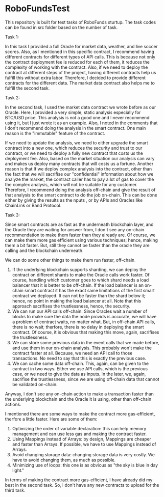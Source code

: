 # RoboFundsTest
This repository is built for test tasks of RoboFunds sturtup. The task codes can be found in src folder based on the number of task. 

Task 1: 

In this task I provided a full Oracle for market data, weather, and live soccer scores. Also, as I mentioned in this specific contract, I recommend having different contracts for different types of API calls. This is because not only the contract deployment fee is reduced for each of them, it reduces the complexity of working with the contract. Also, if we need to deploy the contract at different steps of the project, having different contracts help us fulfill this without extra labor. 
Therefore, I decided to provide different contracts for the different data. The market data contract also helps me to fulfill the second task. 



Task 2: 

In the second task, I used the market data contract we wrote before as our Oracle. Here, I provided a very simple, static analysis especially for BTC/USD price. This analysis is not a good one and I never recommend using it, but I just wrote it as an example. Also, I noted in the comments that I don't recommend doing the analysis in the smart contract. One main reason is the "immutable" feature of the contract. 

If we need to update the analysis, we need to either upgrade the smart contract into a new one, which reduces the security and trust to our contract, or we need to deploy a fully new contract that costs us the deployment fee. Also, based on the market situation our analysis can vary and makes us deploy many contracts that will costs us a fortune. Another reason is that If we deploy complex analysis into the contract, other than the fact that we will sacrifise our "confidential" information about how we analyze the market, the contract caller has to pay a lot of gas to cover the the complex analysis, which will not be suitable for any customer. Therefore, I recommend doing the analysis off-chain and give the result of that analysis to the smart contract to do the job on-chain. This can be done either by giving the results as the nputs , or by APIs and Oracles like ChainLink or Band Protocol. 




Task 3:

Since smart contracts are as fast as the underneath blockchain layer, and the Oracle they are waiting for answer from, I don't see any on-chain recommendation to make them faster than they already are. Of course, we can make them more gas efficient using various techniques; hence, making them a bit faster. But, still they cannot be faster than the oracle they are calling and the blockchain underneath.

We can do some other things to make them run faster, off-chain. 
1. If the underlying blockchain supports sharding, we can deploy the contract on different shards to make the Oracle calls work faster. Of course, handling which customer goes to which shard needs a load balancer that it is better to be off-chain. If the load balancer is an on-chain smart contract it has the exact same limitations of the first smart contract we deployed. It can not be faster than the shard below it; hence, no point in making the load balancer at all. Note that this approach sacrifises the trustlessness, hence, the security.
2. We can run our API calls off-chain. Since Oracles wait a number of blocks to make sure the data the node provids is accurate, we will have a problem of contract waits, no matter what. But, in off-chain API calls, there is no wait; therfore, there is no delay in deploying the smart contract. Of course, it is obvious that making this move, again, sacrifises the trustlessness. 
3. We can store some previous data in the event calls that we made before, and use them in our on-chain analysis. This probably won't make the contract faster at all. Because, we need an API call to those transactions. No need to say that this is exactly the previous case.
4. We can cache some data off-chain. This, again, can be given to the cantract in two ways. Either we use API calls, which is the previous case, or we need to give the data as inputs. In the later, we, again, sacrifise the trustlessness, since we are using off-chain data that cannot be validated on-chain.

Anyway, I don't see any on-chain action to make a transaction faster than the underlying blockchain and the Oracle it is using, other than off-chain actions. 

I mentioned there are some ways to make the contract more gas-efficient, therfore a little faster. Here are some of them:

1. Optimizing the order of variable declaration: this can help memory management and can use less gas and making the contract faster. 
2. Using Mappings instead of Arrays: by design, Mappings are cheaper and faster than Arrays. If possible, we have to use Mappings instead of Arrays.
3. Avoid changing storage data: changing storage data is very costly. We have to avoid changing them, as much as possible.
4. Minimizing use of loops: this one is as obvious as "the sky is blue in day light."

In terms of making the contract more gas-efficient, I have already did my best in the second task. So, I don't have any new contracts to upload for the third task.
